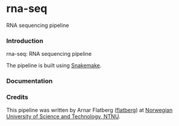 # rna-seq
RNA sequencing pipeline


### Introduction
rna-seq: RNA sequencing pipeline

The pipeline is built using [Snakemake](https://snakemake.readthedocs.io).


### Documentation

### Credits
This pipeline was written by Arnar Flatberg ([flatberg](https://github.com/flatberg)) at [Norwegian University of Science and Technology, NTNU](http://www.ntnu.no).
